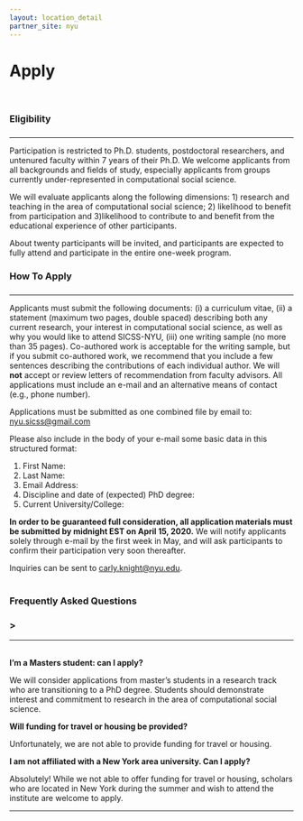 ```yaml
---
layout: location_detail
partner_site: nyu
---
```


<h1 class="display-4">Apply</h1>
<br />

### Eligibility
### <a name="eligibility"></a>

---

Participation is restricted to Ph.D. students, postdoctoral researchers, and untenured faculty within 7 years of their Ph.D. We welcome applicants from all backgrounds and fields of study, especially applicants from groups currently under-represented in computational social science. 

We will evaluate applicants along the following dimensions: 1) research and teaching in the area of computational social science; 2) likelihood to benefit from participation and 3)likelihood to contribute to and benefit from the educational experience of other participants. 

About twenty participants will be invited, and participants are expected to fully attend and participate in the entire one-week program.
<br />

### How To Apply
### <a name="how_to_apply"></a>

---

Applicants must submit the following documents: (i) a curriculum vitae, (ii) a statement (maximum two pages, double spaced) describing both any current research, your interest in computational social science, as well as why you would like to attend SICSS-NYU, (iii) one writing sample (no more than 35 pages). Co-authored work is acceptable for the writing sample, but if you submit co-authored work, we recommend that you include a few sentences describing the contributions of each individual author. We will **not** accept or review letters of recommendation from faculty advisors. All applications must include an e-mail and an alternative means of contact (e.g., phone number). 

Applications must be submitted as one combined file by email to: nyu.sicss@gmail.com

Please also include in the body of your e-mail some basic data in this structured format:
1.	First Name:
2.	Last Name:
3.	Email Address:
4.	Discipline and date of (expected) PhD degree:
5.	Current University/College:

**In order to be guaranteed full consideration, all application materials must be submitted by midnight EST on April 15, 2020.** We will notify applicants solely through e-mail by the first week in May, and will ask participants to confirm their participation very soon thereafter.

Inquiries can be sent to carly.knight@nyu.edu.
<br /><br />

### Frequently Asked Questions
### <a name="faq">></a>

---
<br/>
<b>I’m a Masters student: can I apply?</b><br/>

We will consider applications from master’s students in a research track who are transitioning to a PhD degree. Students should demonstrate interest and commitment to research in the area of computational social science.
<br/>

<b>Will funding for travel or housing be provided?</b><br/>

Unfortunately, we are not able to provide funding for travel or housing. 
<br/>

<b>I am not affiliated with a New York area university. Can I apply?</b><br/>

Absolutely! While we not able to offer funding for travel or housing, scholars who are located in New York during the summer and wish to attend the institute are welcome to apply. 


---
